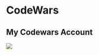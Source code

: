 # CodeWars

## My Codewars Account

<a href="https://img.shields.io/badge/Codewars-B1361E?style=for-the-badge&logo=Codewars&logoColor=white">
    <img src="https://img.shields.io/badge/Codewars-B1361E?style=for-the-badge&logo=Codewars&logoColor=white">
</a>
